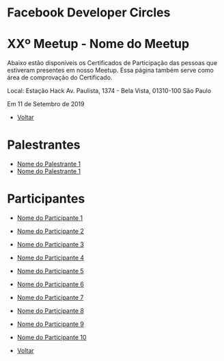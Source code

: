 # Facebook Developer Circles
# XXº Meetup - Nome do Meetup

Abaixo estão disponíveis os Certificados de Participação das pessoas que estiveram presentes em nosso Meetup. Essa página também serve como área de comprovação do Certificado.

Local:
Estação Hack
Av. Paulista, 1374 - Bela Vista, 01310-100 São Paulo

Em 11 de Setembro de 2019

- [Voltar](./index.md)

# Palestrantes
- [Nome do Palestrante 1](https://github.com/devcsp/Certificados/raw/master/exemplo/Arquivos/Certificado_De_Participacao_Modelo_Palestrante.pdf)
- [Nome do Palestrante 1](https://github.com/devcsp/Certificados/raw/master/exemplo/Arquivos/Certificado_De_Participacao_Modelo_Palestrante.pdf)

# Participantes
- [Nome do Participante 1](https://github.com/devcsp/Certificados/raw/master/exemplo/Arquivos/Certificado_De_Participacao_Modelo.pdf)
- [Nome do Participante 2](https://github.com/devcsp/Certificados/raw/master/exemplo/Arquivos/Certificado_De_Participacao_Modelo.pdf)
- [Nome do Participante 3](https://github.com/devcsp/Certificados/raw/master/exemplo/Arquivos/Certificado_De_Participacao_Modelo.pdf)
- [Nome do Participante 4](https://github.com/devcsp/Certificados/raw/master/exemplo/Arquivos/Certificado_De_Participacao_Modelo.pdf)
- [Nome do Participante 5](https://github.com/devcsp/Certificados/raw/master/exemplo/Arquivos/Certificado_De_Participacao_Modelo.pdf)
- [Nome do Participante 6](https://github.com/devcsp/Certificados/raw/master/exemplo/Arquivos/Certificado_De_Participacao_Modelo.pdf)
- [Nome do Participante 7](https://github.com/devcsp/Certificados/raw/master/exemplo/Arquivos/Certificado_De_Participacao_Modelo.pdf)
- [Nome do Participante 8](https://github.com/devcsp/Certificados/raw/master/exemplo/Arquivos/Certificado_De_Participacao_Modelo.pdf)
- [Nome do Participante 9](https://github.com/devcsp/Certificados/raw/master/exemplo/Arquivos/Certificado_De_Participacao_Modelo.pdf)
- [Nome do Participante 10](https://github.com/devcsp/Certificados/raw/master/exemplo/Arquivos/Certificado_De_Participacao_Modelo.pdf)

- [Voltar](./index.md)